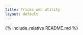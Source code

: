 ```yaml
---
title: Tricks web utility
layout: default
---
```


<head>
	<title>{{ page.title }}</title>
	<link rel="stylesheet" href="/adorn/adorn.css" />
	<script src="/adorn/adorn.js" async></script>
</head>

{% include_relative README.md %}
